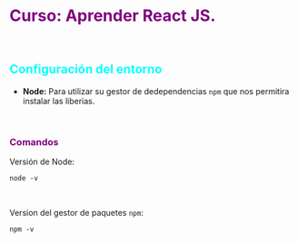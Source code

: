 <h1 style="color: purple;">
  Curso: Aprender React JS.
</h1>

&nbsp;

<h2 style ="color: cyan;">Configuración del entorno</h2>

* **Node:** Para utilizar su gestor de dedependencias `npm` que nos permitira instalar las liberias.

&nbsp;

<h3 style ="color: purple;">Comandos</h3>

Versión de Node:
```
node -v
```

&nbsp;

Version del gestor de paquetes `npm`:
```
npm -v
```

&nbsp;
